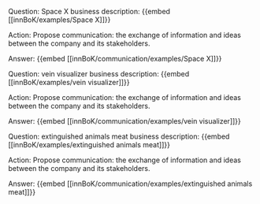 Question: Space X business description:
{{embed [[innBoK/examples/Space X]]}}

Action: Propose communication: the exchange of information and ideas between the company and its stakeholders.

Answer:
{{embed [[innBoK/communication/examples/Space X]]}}

Question: vein visualizer business description:
{{embed [[innBoK/examples/vein visualizer]]}}

Action: Propose communication: the exchange of information and ideas between the company and its stakeholders.

Answer:
{{embed [[innBoK/communication/examples/vein visualizer]]}}

Question: extinguished animals meat business description:
{{embed [[innBoK/examples/extinguished animals meat]]}}

Action: Propose communication: the exchange of information and ideas between the company and its stakeholders.

Answer:
{{embed [[innBoK/communication/examples/extinguished animals meat]]}}



